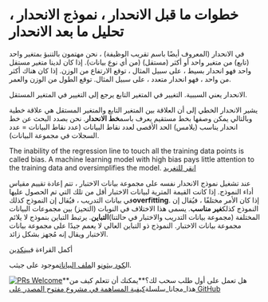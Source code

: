 # خطوات ما قبل الانحدار ، نموذج الانحدار ، تحليل ما بعد الانحدار

في الانحدار (المعروف أيضًا باسم تقريب الوظيفة) ، نحن مهتمون بالتنبؤ بمتغير واحد (تابع) من متغير واحد أو أكثر (مستقل) (من أي نوع بيانات). إذا كان لدينا متغير مستقل واحد فهو انحدار بسيط ، على سبيل المثال ، توقع الارتفاع من الوزن. إذا كان هناك أكثر من واحد ، فهو انحدار متعدد ، على سبيل المثال. توقع الطول من الوزن والعمر.

الانحدار يعني السببية. التغيير في المتغير التابع يرجع إلى التغيير في المتغير المستقل.

يشير الانحدار الخطي إلى أن العلاقة بين المتغير التابع والمتغير المستقل هي علاقة خطية وبالتالي يمكن وصفها بخط مستقيم يعرف باسم**خط الانحدار**. نحن بصدد البحث عن خط انحدار يناسب (يلامس) الحد الأقصى لعدد نقاط البيانات (عدد نقاط البيانات = عدد السجلات في مجموعة البيانات).

The inability of the regression line to touch all the training data points is called bias. A machine learning model with high bias pays little attention to the training data and oversimplifies the model. [انقر للتغريد](https://clicktotweet.com/6Rcfz)

عند تشغيل نموذج الانحدار نفسه على مجموعة بيانات الاختبار ، تتم إعادة تقييم مقياس أداء النموذج. إذا كانت القيمة المترية لبيانات الاختبار أقل من تلك التي تم الحصول عليها في بيانات التدريب ، فيُقال إن النموذج كذلك**overfitting**. إذا كان الأمر مختلفًا ، فيُقال إن النموذج كذلك**غير مناسب**. يسمى هذا الاختلاف في النوبات (التحيز) بين مجموعات البيانات المختلفة (مجموعة بيانات التدريب والاختبار في حالتنا)**التباين**. يرتبط التباين بنموذج لا يلائم مجموعة بيانات الاختبار. النموذج ذو التباين العالي لا يعمم جيدًا على مجموعة بيانات الاختبار ويقال إنه مُجهز بشكل زائد.

أكمل القراءة في[ينكدين](https://www.linkedin.com/pulse/simple-linear-regression-overview-nitin-malik/)

ال[كود بيثون](https://github.com/drnitinmalik/simple-linear-regression/blob/main/predict-GPA-from-SAT.py)و ال[ملف البيانات](https://github.com/drnitinmalik/simple-linear-regression/blob/main/SAT-GPA.csv)موجود على جيثب.

[![PRs Welcome](https://img.shields.io/badge/PRs-welcome-brightgreen.svg?style=flat-square)](https://makeapullrequest.com)**هل تعمل على أول طلب سحب لك؟**يمكنك أن تتعلم كيف من هذا_مجانا_سلسلة[كيفية المساهمة في مشروع مفتوح المصدر على GitHub](https://kcd.im/pull-request)

